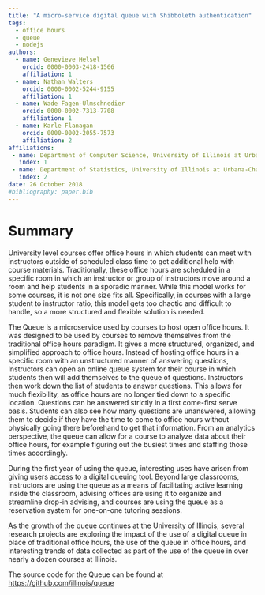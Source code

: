 ```yaml
---
title: "A micro-service digital queue with Shibboleth authentication" 
tags:
  - office hours
  - queue
  - nodejs
authors:
  - name: Genevieve Helsel
    orcid: 0000-0003-2418-1566
    affiliation: 1
  - name: Nathan Walters
    orcid: 0000-0002-5244-9155
    affiliation: 1
  - name: Wade Fagen-Ulmschnedier
    orcid: 0000-0002-7313-7708
    affiliation: 1
  - name: Karle Flanagan
    orcid: 0000-0002-2055-7573
    affiliation: 2
affiliations:
 - name: Department of Computer Science, University of Illinois at Urbana-Champaign
   index: 1
 - name: Department of Statistics, University of Illinois at Urbana-Champaign
   index: 2
date: 26 October 2018
#bibliography: paper.bib
---
```


# Summary

University level courses offer office hours in which students can meet with instructors outside of scheduled class time to get additional help with course materials. Traditionally, these office hours are scheduled in a specific room in which an instructor or group of instructors move around a room and help students in a sporadic manner. While this model works for some courses, it is not one size fits all. Specifically, in courses with a large student to instructor ratio, this model gets too chaotic and difficult to handle, so a more structured and flexible solution is needed. 

The Queue is a microservice used by courses to host open office hours. It was designed to be used by courses to remove themselves from the traditional office hours paradigm. It gives a more structured, organized, and simplified approach to office hours. Instead of hosting office hours in a specific room with an unstructured manner of answering questions, Instructors can open an online queue system for their course in which students then will add themselves to the queue of questions. Instructors then work down the list of students to answer questions. This allows for much flexibility, as office hours are no longer tied down to a specific location. Questions can be answered strictly in a first come-first serve basis. Students can also see how many questions are unanswered, allowing them to decide if they have the time to come to office hours without physically going there beforehand to get that information. From an analytics perspective, the queue can allow for a course to analyze data about their office hours, for example figuring out the busiest times and staffing those times accordingly.

During the first year of using the queue, interesting uses have arisen from giving users access to a digital queuing tool.  Beyond large classrooms, instructors are using the queue as a means of facilitating active learning inside the classroom, advising offices are using it to organize and streamline drop-in advising, and courses are using the queue as a reservation system for one-on-one tutoring sessions.

As the growth of the queue continues at the University of Illinois, several research projects are exploring the impact of the use of a digital queue in place of traditional office hours, the use of the queue in office hours, and interesting trends of data collected as part of the use of the queue in over nearly a dozen courses at Illinois.

The source code for the Queue can be found at https://github.com/illinois/queue
